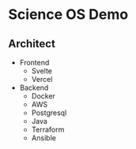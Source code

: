 # Science OS Demo

## Architect

- Frontend
  - Svelte
  - Vercel
- Backend
  - Docker
  - AWS
  - Postgresql
  - Java
  - Terraform
  - Ansible
